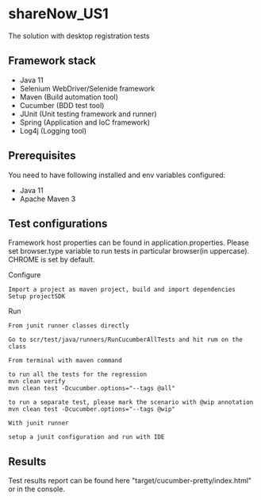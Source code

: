 # shareNow_US1

The solution with desktop registration tests

## Framework stack

* Java 11
* Selenium WebDriver/Selenide framework
* Maven (Build automation tool)
* Cucumber (BDD test tool)
* JUnit (Unit testing framework and runner)
* Spring (Application and IoC framework)
* Log4j (Logging tool)

## Prerequisites

You need to have following installed and env variables configured:

* Java 11
* Apache Maven 3

## Test configurations

Framework host properties can be found in application.properties. Please set browser.type variable to run tests in particular browser(in uppercase). CHROME is set by default. 

Configure

```
Import a project as maven project, build and import dependencies
Setup projectSDK
```
Run

```
From junit runner classes directly

Go to scr/test/java/runners/RunCucumberAllTests and hit rum on the class
```

```
From terminal with maven command

to run all the tests for the regression
mvn clean verify
mvn clean test -Dcucumber.options="--tags @all"

to run a separate test, please mark the scenario with @wip annotation
mvn clean test -Dcucumber.options="--tags @wip"
```

```
With junit runner

setup a junit configuration and run with IDE 
```


## Results

Test results report can be found here "target/cucumber-pretty/index.html" or in the console.
